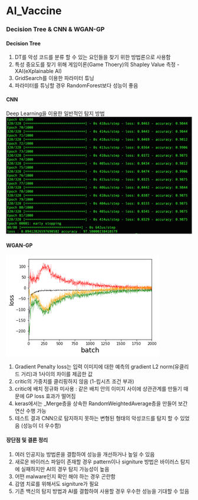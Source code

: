 # AI_Vaccine

### Decision Tree & CNN & WGAN-GP

#### Decision Tree
1. DT를 악성 코드를 분류 할 수 있는 요인들을 찾기 위한 방법론으로 사용함 
2. 특성 중요도를 찾기 위해 게임이론(Game Thoery)의 Shapley Value 측정 - XAI(eXplainable AI)
3. GridSearch를 이용한 파라미터 튜닝
4. 파라미터를 튜닝할 경우 RandomForest보다 성능이 좋음

#### CNN
Deep Learning을 이용한 일반적인 탐지 방법
![CNN 탐지](https://github.com/integralstar/AI_Vaccine/blob/main/cnn_training.png)

#### WGAN-GP
![WGAN-GP 훈련](https://github.com/integralstar/AI_Vaccine/blob/main/wgan-gp.png)
1. Gradient Penalty loss는 입력 이미지에 대한 예측의 gradient L2 norm(유클리드 거리)과 1사이의 차이를 제곱한 값
2. critic의 가중치를 클리핑하지 않음 (1-립시츠 조건 부과)
3. critic에 배치 정규화 미사용 : 같은 배치 안의 이미지 사이에 상관관계를 만들기 때문에 GP loss 효과가 떨어짐
4. keras에서는 _Merge층을 상속한 RandomWeightedAverage층을 만들어 보간 연산 수행 가능
5. 테스트 결과 CNN으로 탐지하지 못하는 변형된 형태의 악성코드를 탐지 할 수 있었음 (성능이 더 우수함)

#### 장단점 및 결론 정리
1. 여러 인공지능 방법론을 결합하여 성능을 개선하거나 높일 수 있음
2. 새로운 바이러스 파일이 존재할 경우 pattern이나 signiture 방법은 바이러스 탐지에 실패하지만 AI의 경우 탐지 가능성이 높음
3. 어떤 malware인지 확인 해야 하는 경우 곤란함
4. 감염 치료를 위해서도 signiture가 필요
5. 기존 백신의 탐지 방법과 AI를 결합하여 사용할 경우 우수한 성능을 기대할 수 있음
